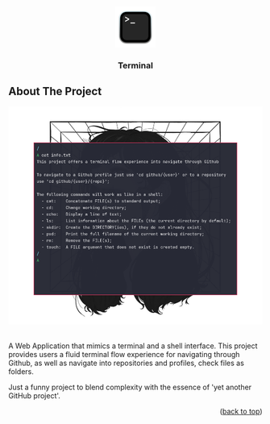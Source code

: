 <a name="readme-top"></a>

<!-- PROJECT LOGO -->
<br />
<div align="center">
  <a href="https://terminal.brunoan.dev">
    <img src="images/icon512.png" alt="Logo" width="80" height="80">
  </a>

  <h3 align="center">Terminal</h3>
</div>


<!-- ABOUT THE PROJECT -->
## About The Project

<div align="center">
  <img src="images/example_image.png" alt="home-screenshot" width="612px"/>
</div>
<br/>

A Web Application that mimics a terminal and a shell interface. This project provides users a fluid terminal flow experience for navigating through Github, as well as navigate into repositories and profiles, check files as folders.

Just a funny project to blend complexity with the essence of 'yet another GitHub project'.

<p align="right">(<a href="#readme-top">back to top</a>)</p>
